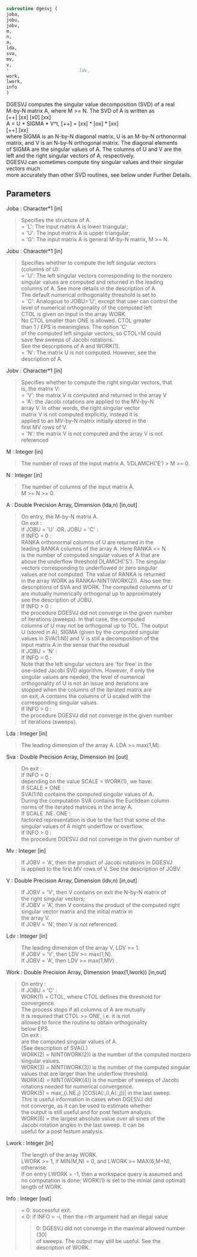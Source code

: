 ```fortran  
subroutine dgesvj (  
joba,  
jobu,  
jobv,  
m,  
n,  
a,  
lda,  
sva,  
mv,  
v,  
*                          ldv,  
work,  
lwork,  
info  
)  
```  
  
DGESVJ computes the singular value decomposition (SVD) of a real  
M-by-N matrix A, where M >= N. The SVD of A is written as  
[++]   [xx]   [x0]   [xx]  
A = U * SIGMA * V^t,  [++] = [xx] * [ox] * [xx]  
[++]   [xx]  
where SIGMA is an N-by-N diagonal matrix, U is an M-by-N orthonormal  
matrix, and V is an N-by-N orthogonal matrix. The diagonal elements  
of SIGMA are the singular values of A. The columns of U and V are the  
left and the right singular vectors of A, respectively.  
DGESVJ can sometimes compute tiny singular values and their singular vectors much  
more accurately than other SVD routines, see below under Further Details.  
  
## Parameters  
Joba : Character*1 [in]  
> Specifies the structure of A.  
> = 'L': The input matrix A is lower triangular;  
> = 'U': The input matrix A is upper triangular;  
> = 'G': The input matrix A is general M-by-N matrix, M >= N.  
  
Jobu : Character*1 [in]  
> Specifies whether to compute the left singular vectors  
> (columns of U):  
> = 'U': The left singular vectors corresponding to the nonzero  
> singular values are computed and returned in the leading  
> columns of A. See more details in the description of A.  
> The default numerical orthogonality threshold is set to  
> = 'C': Analogous to JOBU='U', except that user can control the  
> level of numerical orthogonality of the computed left  
> CTOL is given on input in the array WORK.  
> No CTOL smaller than ONE is allowed. CTOL greater  
> than 1 / EPS is meaningless. The option 'C'  
> of the computed left singular vectors, so CTOL=M could  
> save few sweeps of Jacobi rotations.  
> See the descriptions of A and WORK(1).  
> = 'N': The matrix U is not computed. However, see the  
> description of A.  
  
Jobv : Character*1 [in]  
> Specifies whether to compute the right singular vectors, that  
> is, the matrix V:  
> = 'V':  the matrix V is computed and returned in the array V  
> = 'A':  the Jacobi rotations are applied to the MV-by-N  
> array V. In other words, the right singular vector  
> matrix V is not computed explicitly, instead it is  
> applied to an MV-by-N matrix initially stored in the  
> first MV rows of V.  
> = 'N':  the matrix V is not computed and the array V is not  
> referenced  
  
M : Integer [in]  
> The number of rows of the input matrix A. 1/DLAMCH('E') > M >= 0.  
  
N : Integer [in]  
> The number of columns of the input matrix A.  
> M >= N >= 0.  
  
A : Double Precision Array, Dimension (lda,n) [in,out]  
> On entry, the M-by-N matrix A.  
> On exit :  
> If JOBU = 'U' .OR. JOBU = 'C' :  
> If INFO = 0 :  
> RANKA orthonormal columns of U are returned in the  
> leading RANKA columns of the array A. Here RANKA <= N  
> is the number of computed singular values of A that are  
> above the underflow threshold DLAMCH('S'). The singular  
> vectors corresponding to underflowed or zero singular  
> values are not computed. The value of RANKA is returned  
> in the array WORK as RANKA=NINT(WORK(2)). Also see the  
> descriptions of SVA and WORK. The computed columns of U  
> are mutually numerically orthogonal up to approximately  
> see the description of JOBU.  
> If INFO > 0 :  
> the procedure DGESVJ did not converge in the given number  
> of iterations (sweeps). In that case, the computed  
> columns of U may not be orthogonal up to TOL. The output  
> U (stored in A), SIGMA (given by the computed singular  
> values in SVA(1:N)) and V is still a decomposition of the  
> input matrix A in the sense that the residual  
> If JOBU = 'N' :  
> If INFO = 0 :  
> Note that the left singular vectors are 'for free' in the  
> one-sided Jacobi SVD algorithm. However, if only the  
> singular values are needed, the level of numerical  
> orthogonality of U is not an issue and iterations are  
> stopped when the columns of the iterated matrix are  
> on exit, A contains the columns of U scaled with the  
> corresponding singular values.  
> If INFO > 0 :  
> the procedure DGESVJ did not converge in the given number  
> of iterations (sweeps).  
  
Lda : Integer [in]  
> The leading dimension of the array A.  LDA >= max(1,M).  
  
Sva : Double Precision Array, Dimension (n) [out]  
> On exit :  
> If INFO = 0 :  
> depending on the value SCALE = WORK(1), we have:  
> If SCALE = ONE :  
> SVA(1:N) contains the computed singular values of A.  
> During the computation SVA contains the Euclidean column  
> norms of the iterated matrices in the array A.  
> If SCALE .NE. ONE :  
> factored representation is due to the fact that some of the  
> singular values of A might underflow or overflow.  
> If INFO > 0 :  
> the procedure DGESVJ did not converge in the given number of  
  
Mv : Integer [in]  
> If JOBV = 'A', then the product of Jacobi rotations in DGESVJ  
> is applied to the first MV rows of V. See the description of JOBV.  
  
V : Double Precision Array, Dimension (ldv,n) [in,out]  
> If JOBV = 'V', then V contains on exit the N-by-N matrix of  
> the right singular vectors;  
> If JOBV = 'A', then V contains the product of the computed right  
> singular vector matrix and the initial matrix in  
> the array V.  
> If JOBV = 'N', then V is not referenced.  
  
Ldv : Integer [in]  
> The leading dimension of the array V, LDV >= 1.  
> If JOBV = 'V', then LDV >= max(1,N).  
> If JOBV = 'A', then LDV >= max(1,MV) .  
  
Work : Double Precision Array, Dimension (max(1,lwork)) [in,out]  
> On entry :  
> If JOBU = 'C' :  
> WORK(1) = CTOL, where CTOL defines the threshold for convergence.  
> The process stops if all columns of A are mutually  
> It is required that CTOL >= ONE, i.e. it is not  
> allowed to force the routine to obtain orthogonality  
> below EPS.  
> On exit :  
> are the computed singular values of A.  
> (See description of SVA().)  
> WORK(2) = NINT(WORK(2)) is the number of the computed nonzero  
> singular values.  
> WORK(3) = NINT(WORK(3)) is the number of the computed singular  
> values that are larger than the underflow threshold.  
> WORK(4) = NINT(WORK(4)) is the number of sweeps of Jacobi  
> rotations needed for numerical convergence.  
> WORK(5) = max_{i.NE.j} |COS(A(:,i),A(:,j))| in the last sweep.  
> This is useful information in cases when DGESVJ did  
> not converge, as it can be used to estimate whether  
> the output is still useful and for post festum analysis.  
> WORK(6) = the largest absolute value over all sines of the  
> Jacobi rotation angles in the last sweep. It can be  
> useful for a post festum analysis.  
  
Lwork : Integer [in]  
> The length of the array WORK.  
> LWORK >= 1, if MIN(M,N) = 0, and LWORK >= MAX(6,M+N), otherwise.  
> If on entry LWORK = -1, then a workspace query is assumed and  
> no computation is done; WORK(1) is set to the minial (and optimal)  
> length of WORK.  
  
Info : Integer [out]  
> = 0:  successful exit.  
> < 0:  if INFO = -i, then the i-th argument had an illegal value  
> > 0:  DGESVJ did not converge in the maximal allowed number (30)  
> of sweeps. The output may still be useful. See the  
> description of WORK.  
  
